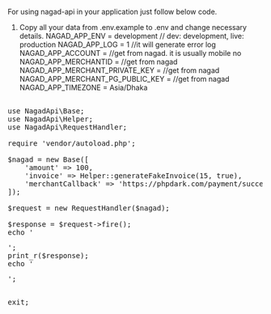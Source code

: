 For using nagad-api in your application just follow below code.
1. Copy all your data from .env.example to .env and change necessary details. 
    NAGAD_APP_ENV                     = development  // dev: development, live: production
    NAGAD_APP_LOG                     = 1 //it will generate error log
    NAGAD_APP_ACCOUNT                 = //get from nagad. it is usually mobile no
    NAGAD_APP_MERCHANTID              = //get from nagad
    NAGAD_APP_MERCHANT_PRIVATE_KEY    = //get from nagad
    NAGAD_APP_MERCHANT_PG_PUBLIC_KEY  = //get from nagad
    NAGAD_APP_TIMEZONE                = Asia/Dhaka

<pre>

use NagadApi\Base;
use NagadApi\Helper;
use NagadApi\RequestHandler;

require 'vendor/autoload.php';

$nagad = new Base([
    'amount' => 100,
    'invoice' => Helper::generateFakeInvoice(15, true),
    'merchantCallback' => 'https://phpdark.com/payment/success/id=4',
]);

$request = new RequestHandler($nagad);

$response = $request->fire();
echo '<pre>';
print_r($response);
echo '</pre>';
exit;
</pre>
